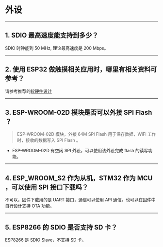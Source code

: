 # 外设

<style>
body {counter-reset: h2}
  h2 {counter-reset: h3}
  h2:before {counter-increment: h2; content: counter(h2) ". "}
  h3:before {counter-increment: h3; content: counter(h2) "." counter(h3) ". "}
  h2.nocount:before, h3.nocount:before, { content: ""; counter-increment: none }
</style>

---

## SDIO 最⾼速度能⽀持到多少？

SDIO 时钟能到 50 MHz, 理论最⾼速度是 200 Mbps。

---

## 使⽤ ESP32 做触摸相关应⽤时，哪⾥有相关资料可参考？

请参考推荐的[软硬件设计](https://github.com/espressif/esp-iot-solution/tree/master/examples/touch_pad_evb)

---

## ESP-WROOM-02D 模块是否可以外接 SPI Flash ？

> ESP-WROOM-02D 模块，外接 64M SPI Flash 用于保存数据，WiFi 工作时，接收的数据写入 SPI Flash 。

- ESP-WROOM-02D 有空闲 SPI 外设，可以使用该外设完成 flash 的读写功能。

---

## ESP_WROOM_S2 作为从机，STM32 作为 MCU ，可以使⽤ SPI 接⼝下载吗？

不可以，固件下载⽤的是 UART 接⼝，通信可以使⽤ API 通信。也可以在固件中⾃⾏设计⽀持 OTA 功能。

---

## ESP8266 的 SDIO 是否⽀持 SD 卡？

ESP8266 是 SDIO Slave，不⽀持 SD 卡。
